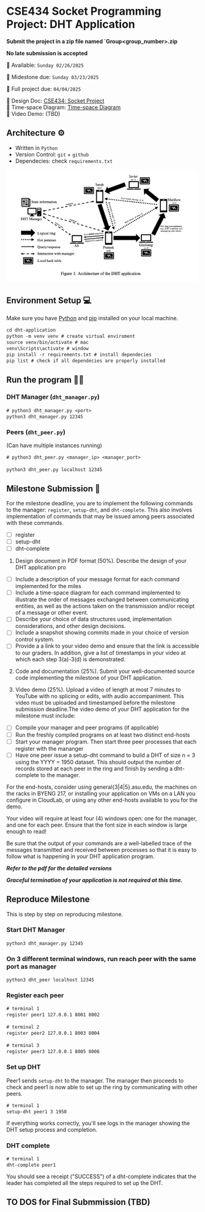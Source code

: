 # CSE434 Socket Programming Project: DHT Application

**Submit the project in a zip file named `Group<group_number>.zip**

**No late submission is accepted**

📆 Available: `Sunday 02/26/2025`

📆 Midestone due: `Sunday 03/23/2025`

📆 Full project due: `04/04/2025`

📌 Design Doc: [CSE434: Socket Project](https://docs.google.com/document/d/1zdzy2W98iVG3k-rULQHCNX07EMCQG1knNZorXkv003U/edit?tab=t.0)  
📌 Time-space Diagram: [Time-space Diagram](https://docs.google.com/presentation/d/1ufCHWC4uRkZ89WrBdrQZOXyu7C4mGx7TVxSi8UaxVyE/edit#slide=id.p)  
📌 Video Demo: (TBD)  

## Architecture ⚙️

- Written in `Python`
- Version Control: `git` + `github`
- Dependecies: check `requirements.txt`

![Architecture](architecture.png)

## Environment Setup 💻

Make sure you have [Python](https://www.python.org/downloads/) and [pip](https://pip.pypa.io/en/stable/installation/) installed on your local machine.

```
cd dht-application
python -m venv venv # create virtual enviroment
source venv/bin/activate # mac
venv\Scripts\activate # window
pip install -r requirements.txt # install dependecies
pip list # check if all dependecies are properly installed
```

## Run the program 🏋️‍♀️

### DHT Manager (`dht_manager.py`)

```
# python3 dht_manager.py <port>
python3 dht_manager.py 12345
```

### Peers (`dht_peer.py`)

(Can have multiple instances running)

```
# python3 dht_peer.py <manager_ip> <manager_port>

python3 dht_peer.py localhost 12345

```

## Milestone Submission 📑

For the milestone deadline, you are to implement the following commands to the manager: `register`, `setup-dht`,
and `dht-complete`. This also involves implementation of commands that may be issued among peers associated
with these commands.

- [ ] register
- [ ] setup-dht
- [ ] dht-complete

1. Design document in PDF format (50%). Describe the design of your DHT application pro

- [ ] Include a description of your message format for each command implemented for the miles
- [ ] Include a time-space diagram for each command implemented to illustrate the order of messages exchanged between communicating entities, as well as the actions taken on the transmission and/or receipt of a message or other event.
- [ ] Describe your choice of data structures used, implementation considerations, and other design decisions.
- [ ] Include a snapshot showing commits made in your choice of version control system.
- [ ] Provide a a link to your video demo and ensure that the link is accessible to our graders. In addition, give
      a list of timestamps in your video at which each step 3(a)-3(d) is demonstrated.

2. Code and documentation (25%). Submit your well-documented source code implementing the milestone of
   your DHT application.

3. Video demo (25%). Upload a video of length at most 7 minutes to YouTube with no splicing or edits, with audio
   accompaniment. This video must be uploaded and timestamped before the milestone submission deadline.The video demo of your DHT application for the milestone must include:

- [ ] Compile your manager and peer programs (if applicable)
- [ ] Run the freshly compiled programs on at least two distinct end-hosts
- [ ] Start your manager program. Then start three peer processes that each register with the mananger
- [ ] Have one peer issue a setup-dht command to build a DHT of size n = 3 using the YYYY = 1950
      dataset. This should output the number of records stored at each peer in the ring and finish by sending a
      dht-complete to the manager.

For the end-hosts, consider using general{3|4|5}.asu.edu, the machines on the racks in BYENG 217, or
installing your application on VMs on a LAN you configure in CloudLab, or using any other end-hosts available
to you for the demo.

Your video will require at least four (4) windows open: one for the manager, and one for each peer. Ensure
that the font size in each window is large enough to read!

Be sure that the output of your commands are a well-labelled trace of the messages transmitted and
received between processes so that it is easy to follow what is happening in your DHT application program.

**_Refer to the pdf for the detailed versions_**

**_Graceful termination of your application is not required at this time._**

## Reproduce Milestone

This is step by step on reproducing milestone.

### Start DHT Manager

```
python3 dht_manager.py 12345
```

### On 3 different terminal windows, run reach peer with the same port as manager

```
python3 dht_peer localhost 12345
```

### Register each peer

```
# terminal 1
register peer1 127.0.0.1 8001 8002

# terminal 2
register peer2 127.0.0.1 8003 8004

# terminal 3
register peer3 127.0.0.1 8005 8006
```

### Set up DHT

Peer1 sends `setup-dht` to the manager. The manager then proceeds to check and peer1 is now able to set up the ring by communicating with other peers.

```
# terminal 1
setup-dht peer1 3 1950
```

If everything works correctly, you'll see logs in the manager showing the DHT setup process and completion.

### DHT complete

```
# terminal 1
dht-complete peer1
```

You should see a receipt ("SUCCESS") of a dht-complete indicates that the leader has completed all the steps required to set up the DHT.

## TO DOS for Final Submmission (TBD)
